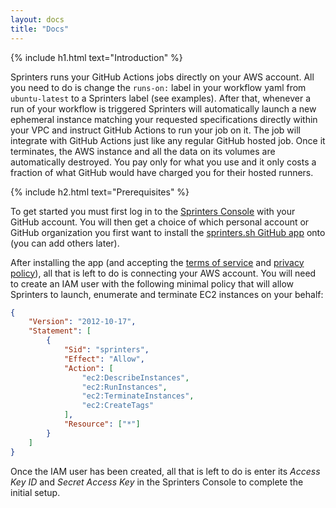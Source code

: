 ```yaml
---
layout: docs
title: "Docs"
---
```


{% include h1.html text="Introduction" %}

Sprinters runs your GitHub Actions jobs directly on your AWS account. All you need to do is change the `runs-on:` label in your
workflow yaml from `ubuntu-latest` to a Sprinters label (see examples). After that, whenever a run of your workflow is
triggered Sprinters will automatically launch a new ephemeral instance matching your requested specifications directly
within your VPC and instruct GitHub Actions to run your job on it. The job will integrate with GitHub Actions just like
any regular GitHub hosted job. Once it terminates, the AWS instance and all the data on its volumes are automatically
destroyed. You pay only for what you use and it only costs a fraction of what GitHub would have charged you for their
hosted runners.

{% include h2.html text="Prerequisites" %}

To get started you must first log in to the [Sprinters Console](https://console.sprinters.sh/login) with your GitHub
account. You will then get a choice of which personal account or GitHub organization you first want to install the
[sprinters.sh GitHub app](https://github.com/apps/sprinters-sh) onto (you can add others later).

After installing the app (and accepting the [terms of service](https://sprinters.sh/terms) and [privacy policy](https://sprinters.sh/privacy)),
all that is left to do is connecting your AWS account. You will need to create an IAM user with the following minimal
policy that will allow Sprinters to launch, enumerate and terminate EC2 instances on your behalf:

```json
{
    "Version": "2012-10-17",
    "Statement": [
        {
            "Sid": "sprinters",
            "Effect": "Allow",
            "Action": [
                "ec2:DescribeInstances",
                "ec2:RunInstances",
                "ec2:TerminateInstances",
                "ec2:CreateTags"
            ],
            "Resource": ["*"]
        }
    ]
}
```

Once the IAM user has been created, all that is left to do is enter its *Access Key ID* and *Secret Access Key* in the
Sprinters Console to complete the initial setup.
